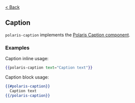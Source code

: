 [< Back](../README.md)

## Caption

`polaris-caption` implements the [Polaris Caption component](https://polaris.shopify.com/components/titles-and-text/caption).

### Examples

Caption inline usage:

```hbs
{{polaris-caption text="Caption text"}}
```

Caption block usage:

```hbs
{{#polaris-caption}}
  Caption text
{{/polaris-caption}}
```
